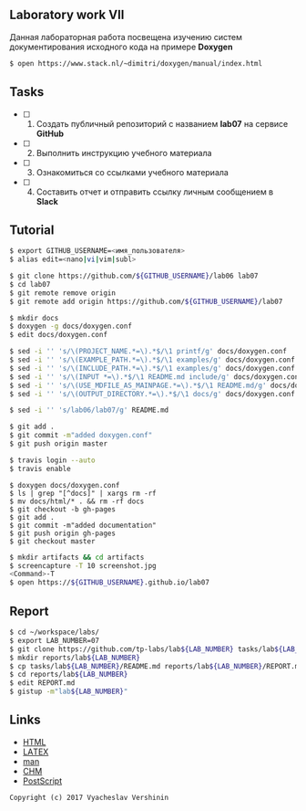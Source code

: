 ## Laboratory work VII

Данная лабораторная работа посвещена изучению систем документирования исходного кода на примере **Doxygen**

```bash
$ open https://www.stack.nl/~dimitri/doxygen/manual/index.html
```

## Tasks

- [ ] 1. Создать публичный репозиторий с названием **lab07** на сервисе **GitHub**
- [ ] 2. Выполнить инструкцию учебного материала
- [ ] 3. Ознакомиться со ссылками учебного материала
- [ ] 4. Составить отчет и отправить ссылку личным сообщением в **Slack**

## Tutorial

```bash
$ export GITHUB_USERNAME=<имя_пользователя>
$ alias edit=<nano|vi|vim|subl>
```

```bash
$ git clone https://github.com/${GITHUB_USERNAME}/lab06 lab07
$ cd lab07
$ git remote remove origin
$ git remote add origin https://github.com/${GITHUB_USERNAME}/lab07
```

```bash
$ mkdir docs
$ doxygen -g docs/doxygen.conf
$ edit docs/doxygen.conf
```

```bash
$ sed -i '' 's/\(PROJECT_NAME.*=\).*$/\1 printf/g' docs/doxygen.conf
$ sed -i '' 's/\(EXAMPLE_PATH.*=\).*$/\1 examples/g' docs/doxygen.conf
$ sed -i '' 's/\(INCLUDE_PATH.*=\).*$/\1 examples/g' docs/doxygen.conf
$ sed -i '' 's/\(INPUT *=\).*$/\1 README.md include/g' docs/doxygen.conf
$ sed -i '' 's/\(USE_MDFILE_AS_MAINPAGE.*=\).*$/\1 README.md/g' docs/doxygen.conf
$ sed -i '' 's/\(OUTPUT_DIRECTORY.*=\).*$/\1 docs/g' docs/doxygen.conf
```

```bash
$ sed -i '' 's/lab06/lab07/g' README.md
```

```bash
$ git add .
$ git commit -m"added doxygen.conf"
$ git push origin master
```

```bash
$ travis login --auto
$ travis enable
```

```
$ doxygen docs/doxygen.conf
$ ls | grep "[^docs]" | xargs rm -rf
$ mv docs/html/* . && rm -rf docs
$ git checkout -b gh-pages
$ git add .
$ git commit -m"added documentation"
$ git push origin gh-pages
$ git checkout master
```

```bash
$ mkdir artifacts && cd artifacts
$ screencapture -T 10 screenshot.jpg
<Command>-T
$ open https://${GITHUB_USERNAME}.github.io/lab07
```

## Report

```bash
$ cd ~/workspace/labs/
$ export LAB_NUMBER=07
$ git clone https://github.com/tp-labs/lab${LAB_NUMBER} tasks/lab${LAB_NUMBER}
$ mkdir reports/lab${LAB_NUMBER}
$ cp tasks/lab${LAB_NUMBER}/README.md reports/lab${LAB_NUMBER}/REPORT.md
$ cd reports/lab${LAB_NUMBER}
$ edit REPORT.md
$ gistup -m"lab${LAB_NUMBER}"
```

## Links

- [HTML](https://ru.wikipedia.org/wiki/HTML)
- [LAΤΕΧ](https://ru.wikipedia.org/wiki/LaTeX)
- [man](https://ru.wikipedia.org/wiki/Man_(%D0%BA%D0%BE%D0%BC%D0%B0%D0%BD%D0%B4%D0%B0_Unix))
- [CHM](https://ru.wikipedia.org/wiki/HTMLHelp)
- [PostScript](https://ru.wikipedia.org/wiki/PostScript)

```
Copyright (c) 2017 Vyacheslav Vershinin
```
